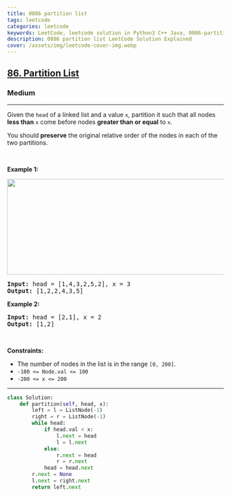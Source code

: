 ```yaml
---
title: 0086 partition list
tags: leetcode
categories: leetcode
keywords: LeetCode, leetcode solution in Python3 C++ Java, 0086-partition-list solution
description: 0086 partition list LeetCode Solution Explained
cover: /assets/img/leetcode-cover-img.webp
---
```



<h2><a href="https://leetcode.com/problems/partition-list/">86. Partition List</a></h2><h3>Medium</h3><hr><div><p>Given the <code>head</code> of a linked list and a value <code>x</code>, partition it such that all nodes <strong>less than</strong> <code>x</code> come before nodes <strong>greater than or equal</strong> to <code>x</code>.</p>

<p>You should <strong>preserve</strong> the original relative order of the nodes in each of the two partitions.</p>

<p>&nbsp;</p>
<p><strong class="example">Example 1:</strong></p>
<img alt="" src="https://assets.leetcode.com/uploads/2021/01/04/partition.jpg" style="width: 662px; height: 222px;">
<pre><strong>Input:</strong> head = [1,4,3,2,5,2], x = 3
<strong>Output:</strong> [1,2,2,4,3,5]
</pre>

<p><strong class="example">Example 2:</strong></p>

<pre><strong>Input:</strong> head = [2,1], x = 2
<strong>Output:</strong> [1,2]
</pre>

<p>&nbsp;</p>
<p><strong>Constraints:</strong></p>

<ul>
	<li>The number of nodes in the list is in the range <code>[0, 200]</code>.</li>
	<li><code>-100 &lt;= Node.val &lt;= 100</code></li>
	<li><code>-200 &lt;= x &lt;= 200</code></li>
</ul>
</div>

---




```python
class Solution:
    def partition(self, head, x):
        left = l = ListNode(-1)
        right = r = ListNode(-1)
        while head:
            if head.val < x:
                l.next = head
                l = l.next
            else:
                r.next = head
                r = r.next
            head = head.next
        r.next = None
        l.next = right.next
        return left.next
        
```
